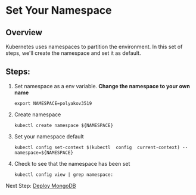 # Set Your Namespace

Overview
---
Kubernetes uses namespaces to partition the environment.  In this set of steps, we'll create the namespace and set it as default.

Steps:
----

1. Set namespace as a env variable.  **Change the namespace to your own name**
    ```
    export NAMESPACE=polyakov3519
    ```
1. Create namespace
    ```
    kubectl create namespace ${NAMESPACE}    
    ```
1. Set your namespace default
    ```
    kubectl config set-context $(kubectl  config  current-context) --namespace=${NAMESPACE}
    ```
1. Check to see that the namespace has been set
    ```
    kubectl config view | grep namespace:
    ```    
    
    
Next Step: [Deploy MongoDB](06-deploy-mongodb.md)
    
